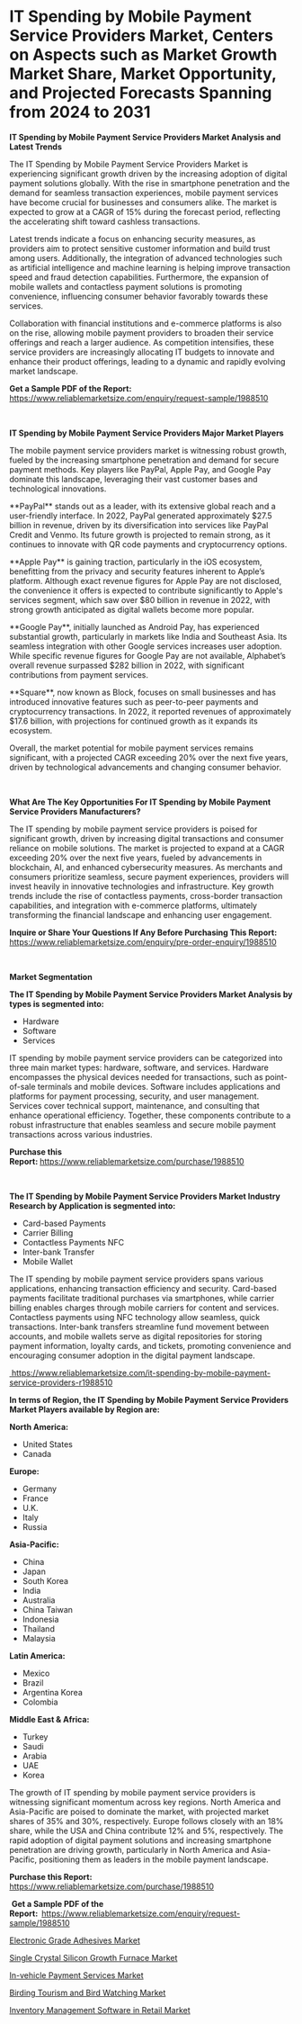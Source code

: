 <p><h1>IT Spending by Mobile Payment Service Providers Market, Centers on Aspects such as Market Growth Market Share, Market Opportunity, and Projected Forecasts Spanning from 2024 to 2031</h1></p><p><strong>IT Spending by Mobile Payment Service Providers Market Analysis and Latest Trends</strong></p>
<p><p>The IT Spending by Mobile Payment Service Providers Market is experiencing significant growth driven by the increasing adoption of digital payment solutions globally. With the rise in smartphone penetration and the demand for seamless transaction experiences, mobile payment services have become crucial for businesses and consumers alike. The market is expected to grow at a CAGR of 15% during the forecast period, reflecting the accelerating shift toward cashless transactions.</p><p>Latest trends indicate a focus on enhancing security measures, as providers aim to protect sensitive customer information and build trust among users. Additionally, the integration of advanced technologies such as artificial intelligence and machine learning is helping improve transaction speed and fraud detection capabilities. Furthermore, the expansion of mobile wallets and contactless payment solutions is promoting convenience, influencing consumer behavior favorably towards these services. </p><p>Collaboration with financial institutions and e-commerce platforms is also on the rise, allowing mobile payment providers to broaden their service offerings and reach a larger audience. As competition intensifies, these service providers are increasingly allocating IT budgets to innovate and enhance their product offerings, leading to a dynamic and rapidly evolving market landscape.</p></p>
<p><strong>Get a Sample PDF of the Report:&nbsp;</strong> <a href="https://www.reliablemarketsize.com/enquiry/request-sample/1988510?utm_campaign=1105&utm_medium=2&utm_source=Github&utm_content=ia&utm_term=25102024&utm_id=it-spending-by-mobile-payment-service-providers">https://www.reliablemarketsize.com/enquiry/request-sample/1988510</a></p>
<p>&nbsp;</p>
<p><strong>IT Spending by Mobile Payment Service Providers Major Market Players</strong></p>
<p><p>The mobile payment service providers market is witnessing robust growth, fueled by the increasing smartphone penetration and demand for secure payment methods. Key players like PayPal, Apple Pay, and Google Pay dominate this landscape, leveraging their vast customer bases and technological innovations.</p><p>**PayPal** stands out as a leader, with its extensive global reach and a user-friendly interface. In 2022, PayPal generated approximately $27.5 billion in revenue, driven by its diversification into services like PayPal Credit and Venmo. Its future growth is projected to remain strong, as it continues to innovate with QR code payments and cryptocurrency options.</p><p>**Apple Pay** is gaining traction, particularly in the iOS ecosystem, benefitting from the privacy and security features inherent to Apple’s platform. Although exact revenue figures for Apple Pay are not disclosed, the convenience it offers is expected to contribute significantly to Apple's services segment, which saw over $80 billion in revenue in 2022, with strong growth anticipated as digital wallets become more popular.</p><p>**Google Pay**, initially launched as Android Pay, has experienced substantial growth, particularly in markets like India and Southeast Asia. Its seamless integration with other Google services increases user adoption. While specific revenue figures for Google Pay are not available, Alphabet’s overall revenue surpassed $282 billion in 2022, with significant contributions from payment services.</p><p>**Square**, now known as Block, focuses on small businesses and has introduced innovative features such as peer-to-peer payments and cryptocurrency transactions. In 2022, it reported revenues of approximately $17.6 billion, with projections for continued growth as it expands its ecosystem.</p><p>Overall, the market potential for mobile payment services remains significant, with a projected CAGR exceeding 20% over the next five years, driven by technological advancements and changing consumer behavior.</p></p>
<p>&nbsp;</p>
<p><strong>What Are The Key Opportunities For IT Spending by Mobile Payment Service Providers Manufacturers?</strong></p>
<p><p>The IT spending by mobile payment service providers is poised for significant growth, driven by increasing digital transactions and consumer reliance on mobile solutions. The market is projected to expand at a CAGR exceeding 20% over the next five years, fueled by advancements in blockchain, AI, and enhanced cybersecurity measures. As merchants and consumers prioritize seamless, secure payment experiences, providers will invest heavily in innovative technologies and infrastructure. Key growth trends include the rise of contactless payments, cross-border transaction capabilities, and integration with e-commerce platforms, ultimately transforming the financial landscape and enhancing user engagement.</p></p>
<p><strong>Inquire or Share Your Questions If Any Before Purchasing This Report:</strong> <a href="https://www.reliablemarketsize.com/enquiry/pre-order-enquiry/1988510?utm_campaign=1105&utm_medium=2&utm_source=Github&utm_content=ia&utm_term=25102024&utm_id=it-spending-by-mobile-payment-service-providers">https://www.reliablemarketsize.com/enquiry/pre-order-enquiry/1988510</a></p>
<p>&nbsp;</p>
<p><strong>Market Segmentation</strong></p>
<p><strong>The IT Spending by Mobile Payment Service Providers Market Analysis by types is segmented into:</strong></p>
<p><ul><li>Hardware</li><li>Software</li><li>Services</li></ul></p>
<p><p>IT spending by mobile payment service providers can be categorized into three main market types: hardware, software, and services. Hardware encompasses the physical devices needed for transactions, such as point-of-sale terminals and mobile devices. Software includes applications and platforms for payment processing, security, and user management. Services cover technical support, maintenance, and consulting that enhance operational efficiency. Together, these components contribute to a robust infrastructure that enables seamless and secure mobile payment transactions across various industries.</p></p>
<p><strong>Purchase this Report:&nbsp;</strong><a href="https://www.reliablemarketsize.com/purchase/1988510?utm_campaign=1105&utm_medium=2&utm_source=Github&utm_content=ia&utm_term=25102024&utm_id=it-spending-by-mobile-payment-service-providers">https://www.reliablemarketsize.com/purchase/1988510</a></p>
<p>&nbsp;</p>
<p><strong>The IT Spending by Mobile Payment Service Providers Market Industry Research by Application is segmented into:</strong></p>
<p><ul><li>Card-based Payments</li><li>Carrier Billing</li><li>Contactless Payments NFC</li><li>Inter-bank Transfer</li><li>Mobile Wallet</li></ul></p>
<p><p>The IT spending by mobile payment service providers spans various applications, enhancing transaction efficiency and security. Card-based payments facilitate traditional purchases via smartphones, while carrier billing enables charges through mobile carriers for content and services. Contactless payments using NFC technology allow seamless, quick transactions. Inter-bank transfers streamline fund movement between accounts, and mobile wallets serve as digital repositories for storing payment information, loyalty cards, and tickets, promoting convenience and encouraging consumer adoption in the digital payment landscape.</p></p>
<p><a href="https://www.reliablemarketsize.com/it-spending-by-mobile-payment-service-providers-r1988510?utm_campaign=1105&utm_medium=2&utm_source=Github&utm_content=ia&utm_term=25102024&utm_id=it-spending-by-mobile-payment-service-providers">&nbsp;https://www.reliablemarketsize.com/it-spending-by-mobile-payment-service-providers-r1988510</a></p>
<p><strong>In terms of Region, the IT Spending by Mobile Payment Service Providers Market Players available by Region are:</strong></p>
<p>
    <p> <strong> North America: </strong>
        <ul>
            <li>United States</li>
            <li>Canada</li>
        </ul>
        </p> 
    <p> <strong> Europe: </strong>
        <ul>
            <li>Germany</li>
            <li>France</li>
            <li>U.K.</li>
            <li>Italy</li>
            <li>Russia</li>
        </ul>
        </p> 
    <p> <strong> Asia-Pacific: </strong>
        <ul>
            <li>China</li>
            <li>Japan</li>
            <li>South Korea</li>
            <li>India</li>
            <li>Australia</li>
            <li>China Taiwan</li>
            <li>Indonesia</li>
            <li>Thailand</li>
            <li>Malaysia</li>
        </ul>
        </p> 
    <p> <strong> Latin America: </strong>
        <ul>
            <li>Mexico</li>
            <li>Brazil</li>
            <li>Argentina Korea</li>
            <li>Colombia</li>
        </ul>
        </p> 
    <p> <strong> Middle East & Africa: </strong>
        <ul>
            <li>Turkey</li>
            <li>Saudi</li>
            <li>Arabia</li>
            <li>UAE</li>
            <li>Korea</li>
        </ul>
    </p>
    </p>
<p><p>The growth of IT spending by mobile payment service providers is witnessing significant momentum across key regions. North America and Asia-Pacific are poised to dominate the market, with projected market shares of 35% and 30%, respectively. Europe follows closely with an 18% share, while the USA and China contribute 12% and 5%, respectively. The rapid adoption of digital payment solutions and increasing smartphone penetration are driving growth, particularly in North America and Asia-Pacific, positioning them as leaders in the mobile payment landscape.</p></p>
<p><strong>Purchase this Report: </strong><a href="https://www.reliablemarketsize.com/purchase/1988510?utm_campaign=1105&utm_medium=2&utm_source=Github&utm_content=ia&utm_term=25102024&utm_id=it-spending-by-mobile-payment-service-providers">https://www.reliablemarketsize.com/purchase/1988510</a></p>
<p>&nbsp;<strong>Get a Sample PDF of the Report:&nbsp;&nbsp;</strong><a href="https://www.reliablemarketsize.com/enquiry/request-sample/1988510?utm_campaign=1105&utm_medium=2&utm_source=Github&utm_content=ia&utm_term=25102024&utm_id=it-spending-by-mobile-payment-service-providers">https://www.reliablemarketsize.com/enquiry/request-sample/1988510</a></p>
<p><strong></strong></p>
<p><p><a href="https://www.linkedin.com/pulse/electronic-grade-adhesives-market-size-type-conductive-i9k2c?utm_campaign=1105&utm_medium=2&utm_source=Github&utm_content=ia&utm_term=25102024&utm_id=it-spending-by-mobile-payment-service-providers">Electronic Grade Adhesives Market</a></p><p><a href="https://www.linkedin.com/pulse/analyzing-single-crystal-silicon-growth-furnace-market-ckbgf?utm_campaign=1105&utm_medium=2&utm_source=Github&utm_content=ia&utm_term=25102024&utm_id=it-spending-by-mobile-payment-service-providers">Single Crystal Silicon Growth Furnace Market</a></p><p><a href="https://github.com/marcouhbmammoc/Market-Research-Report-List-1/blob/main/in-vehicle-payment-services-market.md?utm_campaign=1105&utm_medium=2&utm_source=Github&utm_content=ia&utm_term=25102024&utm_id=it-spending-by-mobile-payment-service-providers">In-vehicle Payment Services Market</a></p><p><a href="https://www.linkedin.com/pulse/birding-tourism-bird-watching-market-overview-global-trends-2tuqf?utm_campaign=1105&utm_medium=2&utm_source=Github&utm_content=ia&utm_term=25102024&utm_id=it-spending-by-mobile-payment-service-providers">Birding Tourism and Bird Watching Market</a></p><p><a href="https://github.com/judesaxav/Market-Research-Report-List-1/blob/main/inventory-management-software-in-retail-market.md?utm_campaign=1105&utm_medium=2&utm_source=Github&utm_content=ia&utm_term=25102024&utm_id=it-spending-by-mobile-payment-service-providers">Inventory Management Software in Retail Market</a></p></p>